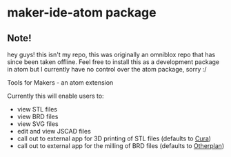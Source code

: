 # maker-ide-atom package

## Note!

hey guys! this isn't my repo, this was originally an omniblox repo that has since been taken offline. Feel free to install this as a development package in atom but I currently have no control over the atom package, sorry :/

Tools for Makers - an atom extension

Currently this will enable users to:
* view STL files
* view BRD files
* view SVG files
* edit and view JSCAD files
* call out to external app for 3D printing of STL files (defaults to [Cura](https://ultimaker.com/en/products/cura-software))
* call out to external app for the milling of BRD files (defaults to [Otherplan](https://othermachine.co/otherplan/))
